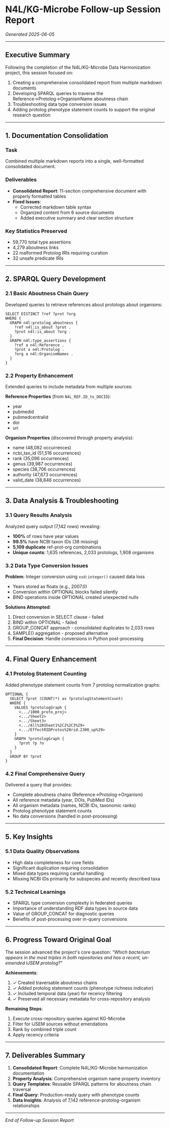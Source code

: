 # N4L/KG-Microbe Follow-up Session Report
*Generated 2025-06-05*

---

## Executive Summary

Following the completion of the N4L/KG-Microbe Data Harmonization project, this session focused on:
1. Creating a comprehensive consolidated report from multiple markdown documents
2. Developing SPARQL queries to traverse the Reference→Protolog→OrganismName aboutness chain
3. Troubleshooting data type conversion issues
4. Adding protolog phenotype statement counts to support the original research question

---

## 1. Documentation Consolidation

### Task
Combined multiple markdown reports into a single, well-formatted consolidated document.

### Deliverables
- **Consolidated Report**: 11-section comprehensive document with properly formatted tables
- **Fixed Issues**: 
  - Corrected markdown table syntax
  - Organized content from 6 source documents
  - Added executive summary and clear section structure

### Key Statistics Preserved
- 59,770 total type assertions
- 4,279 aboutness links
- 22 malformed Protolog IRIs requiring curation
- 32 unsafe predicate IRIs

---

## 2. SPARQL Query Development

### 2.1 Basic Aboutness Chain Query
Developed queries to retrieve references about protologs about organisms:

```sparql
SELECT DISTINCT ?ref ?prot ?org
WHERE {
  GRAPH n4l:protolog_aboutness {
    ?ref n4l:is_about ?prot .
    ?prot n4l:is_about ?org .
  }
  GRAPH n4l:type_assertions {
    ?ref a n4l:Reference .
    ?prot a n4l:Protolog .
    ?org a n4l:OrganismNames .
  }
}
```

### 2.2 Property Enhancement
Extended queries to include metadata from multiple sources:

**Reference Properties** (from `N4L_REF.ID_to_DOCID`):
- year
- pubmedid
- pubmedcentralid
- doi
- uri

**Organism Properties** (discovered through property analysis):
- name (48,082 occurrences)
- ncbi_tax_id (51,516 occurrences)
- rank (35,096 occurrences)
- genus (39,987 occurrences)
- species (38,706 occurrences)
- authority (47,673 occurrences)
- valid_date (38,846 occurrences)

---

## 3. Data Analysis & Troubleshooting

### 3.1 Query Results Analysis
Analyzed query output (7,142 rows) revealing:
- **100%** of rows have year values
- **99.5%** have NCBI taxon IDs (38 missing)
- **5,109 duplicate** ref-prot-org combinations
- **Unique counts**: 1,635 references, 2,033 protologs, 1,908 organisms

### 3.2 Data Type Conversion Issues
**Problem**: Integer conversion using `xsd:integer()` caused data loss
- Years stored as floats (e.g., 2007.0)
- Conversion within OPTIONAL blocks failed silently
- BIND operations inside OPTIONAL created unexpected nulls

**Solutions Attempted**:
1. Direct conversion in SELECT clause - failed
2. BIND within OPTIONAL - failed
3. GROUP_CONCAT approach - consolidated duplicates to 2,033 rows
4. SAMPLE() aggregation - proposed alternative
5. **Final Decision**: Handle conversions in Python post-processing

---

## 4. Final Query Enhancement

### 4.1 Protolog Statement Counting
Added phenotype statement counts from 7 protolog normalization graphs:

```sparql
OPTIONAL {
  SELECT ?prot (COUNT(*) as ?protologStatementCount)
  WHERE {
    VALUES ?protologGraph {
      <.../1000_proto_proj>
      <.../Sheet2>
      <.../Sheet3>
      <.../All%28Sheet1%2C2%2C3%29>
      <.../EffectRIDProtos%28rid.2300_up%29>
    }
    GRAPH ?protologGraph {
      ?prot ?p ?o
    }
  }
  GROUP BY ?prot
}
```

### 4.2 Final Comprehensive Query
Delivered a query that provides:
- Complete aboutness chains (Reference→Protolog→Organism)
- All reference metadata (year, DOIs, PubMed IDs)
- All organism metadata (names, NCBI IDs, taxonomic ranks)
- Protolog phenotype statement counts
- No data conversions (handled in post-processing)

---

## 5. Key Insights

### 5.1 Data Quality Observations
- High data completeness for core fields
- Significant duplication requiring consolidation
- Mixed data types requiring careful handling
- Missing NCBI IDs primarily for subspecies and recently described taxa

### 5.2 Technical Learnings
- SPARQL type conversion complexity in federated queries
- Importance of understanding RDF data types in source data
- Value of GROUP_CONCAT for diagnostic queries
- Benefits of post-processing over in-query conversions

---

## 6. Progress Toward Original Goal

The session advanced the project's core question: *"Which bacterium appears in the most triples in both repositories and has a recent, un-emended IJSEM protolog?"*

**Achievements**:
1. ✓ Created traversable aboutness chains
2. ✓ Added protolog statement counts (phenotype richness indicator)
3. ✓ Included temporal data (year) for recency filtering
4. ✓ Preserved all necessary metadata for cross-repository analysis

**Remaining Steps**:
1. Execute cross-repository queries against KG-Microbe
2. Filter for IJSEM sources without emendations
3. Rank by combined triple count
4. Apply recency criteria

---

## 7. Deliverables Summary

1. **Consolidated Report**: Complete N4L/KG-Microbe harmonization documentation
2. **Property Analysis**: Comprehensive organism name property inventory
3. **Query Templates**: Reusable SPARQL patterns for aboutness chain traversal
4. **Final Query**: Production-ready query with phenotype counts
5. **Data Insights**: Analysis of 7,142 reference-protolog-organism relationships

---

*End of Follow-up Session Report*